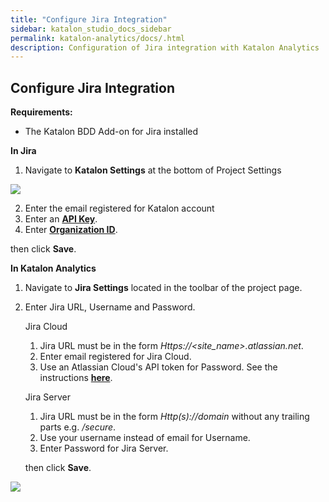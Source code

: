 ```yaml
---
title: "Configure Jira Integration" 
sidebar: katalon_studio_docs_sidebar
permalink: katalon-analytics/docs/.html 
description: Configuration of Jira integration with Katalon Analytics
---
```


## Configure Jira Integration

**Requirements:**

* The Katalon BDD Add-on for Jira installed 

**In Jira**

1. Navigate to **Katalon Settings** at the bottom of Project Settings

![](https://github.com/katalon-studio/docs-images/raw/master/katalon-analytics/docs/jira-ka-configure/1-jira-ka-config.png)

2. Enter the email registered for Katalon account
3. Enter an **[API Key](https://docs.katalon.com/katalon-analytics/docs/api-key.html)**. 
4. Enter **[Organization ID](https://docs.katalon.com/katalon-analytics/docs/getting-started.html)**.

then click **Save**.

**In Katalon Analytics**

1. Navigate to **Jira Settings** located in the toolbar of the project page.
2. Enter Jira URL, Username and Password.

    Jira Cloud

    1. Jira URL must be in the form _Https://<site_name>.atlassian.net_.
    2. Enter email registered for Jira Cloud.
    2. Use an Atlassian Cloud's API token for Password. See the instructions **[here](https://confluence.atlassian.com/cloud/api-tokens-938839638.html)**.

    Jira Server

    1. Jira URL must be in the form _Http(s)://domain_ without any trailing parts e.g. _/secure_.
    2. Use your username instead of email for Username.
    3. Enter Password for Jira Server.
    
    then click **Save**. 

![](https://github.com/katalon-studio/docs-images/raw/master/katalon-analytics/docs/jira-ka-configure/2-jira-ka-config.png)

